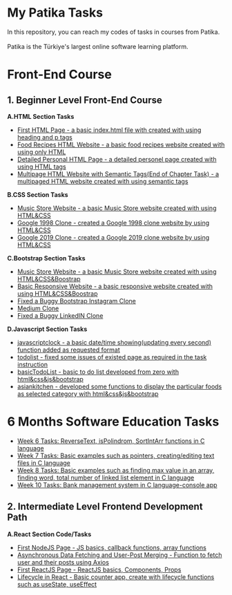 
# My Patika Tasks

In this repository, you can reach my codes of tasks in courses from Patika.<br/><br/>
Patika is the Türkiye's largest online software learning platform.

# Front-End Course
## 1. Beginner Level Front-End Course
    
 **A.HTML Section Tasks**
- [First HTML Page - a basic index.html file with created with using heading and p tags](https://github.com/emregokgedik/patikaTasks/tree/main/Front-End%20Course/1.Beginner%20Level%20Front-End%20Course/1.HTML/First%20HTML%20Page) 
- [Food Recipes HTML Website - a basic food recipes website created with using only HTML](https://github.com/emregokgedik/patikaTasks/tree/main/Front-End%20Course/1.Beginner%20Level%20Front-End%20Course/1.HTML/Food%20Recipes%20HTML%20Website) 
- [Detailed Personal HTML Page - a detailed personel page created with using HTML tags](https://github.com/emregokgedik/patikaTasks/tree/main/Front-End%20Course/1.Beginner%20Level%20Front-End%20Course/1.HTML/Detailed%20Personal%20HTML%20Page) 
- [Multipage HTML Website with Semantic Tags(End of Chapter Task) - a multipaged HTML website created with using semantic tags](https://github.com/emregokgedik/patikaTasks/tree/main/Front-End%20Course/1.Beginner%20Level%20Front-End%20Course/1.HTML/Multipage%20HTML%20Website%20with%20Semantic%20Tags) 
        
 **B.CSS Section Tasks**
 
- [Music Store Website - a basic Music Store website created with using HTML&CSS](https://github.com/emregokgedik/patikaTasks/tree/main/Front-End%20Course/1.Beginner%20Level%20Front-End%20Course/2.CSS/Music%20Store%20Website) 
- [Google 1998 Clone - created a Google 1998 clone website by using HTML&CSS](https://github.com/emregokgedik/patikaTasks/tree/main/Front-End%20Course/1.Beginner%20Level%20Front-End%20Course/2.CSS/Google%201998%20Clone) 
- [Google 2019 Clone - created a Google 2019 clone website by using HTML&CSS](https://github.com/emregokgedik/patikaTasks/tree/main/Front-End%20Course/1.Beginner%20Level%20Front-End%20Course/2.CSS/Google%202019%20Clone) 

        
 **C.Bootstrap Section Tasks**

- [Music Store Website - a basic Music Store website created with using HTML&CSS&Boostrap](https://github.com/emregokgedik/patikaTasks/tree/main/Front-End%20Course/1.Beginner%20Level%20Front-End%20Course/3.BOOTSTRAP/Music%20Store%20Website)
- [Basic Responsive Website - a basic responsive website created with using HTML&CSS&Boostrap](https://github.com/emregokgedik/patikaTasks/tree/main/Front-End%20Course/1.Beginner%20Level%20Front-End%20Course/3.BOOTSTRAP/Basic%20Responsive%20Website)
- [Fixed a Buggy Bootstrap Instagram Clone](https://github.com/emregokgedik/patikaTasks/tree/main/Front-End%20Course/1.Beginner%20Level%20Front-End%20Course/3.BOOTSTRAP/Buggy%20Instagram%20Clone)
- [Medium Clone](https://github.com/emregokgedik/patikaTasks/tree/main/Front-End%20Course/1.Beginner%20Level%20Front-End%20Course/3.BOOTSTRAP/Medium%20Clone)
- [Fixed a Buggy LinkedIN Clone](https://github.com/emregokgedik/patikaTasks/tree/main/Front-End%20Course/1.Beginner%20Level%20Front-End%20Course/3.BOOTSTRAP/Buggy%20LinkedIN%20Clone)

**D.Javascript Section Tasks**

- [javascriptclock - a basic date/time showing(updating every second) function added as requested format](https://github.com/emregokgedik/patikaTasks/tree/main/Front-End%20Course/1.Beginner%20Level%20Front-End%20Course/4.JS/javascriptclock)
- [todolist - fixed some issues of existed page as required in the task instruction ](https://github.com/emregokgedik/patikaTasks/tree/main/Front-End%20Course/1.Beginner%20Level%20Front-End%20Course/4.JS/todolist)
- [basicTodoList - basic to do list developed from zero with html&css&js&bootstrap ](https://github.com/emregokgedik/patikaTasks/tree/main/Front-End%20Course/1.Beginner%20Level%20Front-End%20Course/4.JS/aBasicTodoList)
- [asiankitchen - developed some functions to display the particular foods as selected category with html&css&js&bootstrap ](https://github.com/emregokgedik/patikaTasks/tree/main/Front-End%20Course/1.Beginner%20Level%20Front-End%20Course/4.JS/asiankitchen)
  
# 6 Months Software Education Tasks

- [Week 6 Tasks: ReverseText, isPolindrom, SortIntArr functions in C language](https://github.com/emregokgedik/patikaTasks/tree/main/Other%20Tasks/6_Months_Software_Education_Tasks/Week%206) 
- [Week 7 Tasks: Basic examples such as pointers, creating/editing text files in C language](https://github.com/emregokgedik/patikaTasks/tree/main/Other%20Tasks/6_Months_Software_Education_Tasks/Week%207) 
- [Week 8 Tasks: Basic examples such as finding max value in an array, finding word, total number of linked list element in C language](https://github.com/emregokgedik/patikaTasks/tree/main/Other%20Tasks/6_Months_Software_Education_Tasks/Week%208) 
- [Week 10 Tasks: Bank management system in C language-console app](https://github.com/emregokgedik/patikaTasks/tree/main/Other%20Tasks/6_Months_Software_Education_Tasks/Week%2010) 

## 2. Intermediate Level Frontend Development Path
 **A.React Section Code/Tasks**
 - [First NodeJS Page - JS basics, callback functions, array functions](https://github.com/emregokgedik/patikaTasks/tree/main/Front-End%20Course/2.Intermediate%20Level%20Front-End%20Course/1.React/learningNode)
 - [Asynchronous Data Fetching and User-Post Merging - Function to fetch user and their posts using Axios](https://github.com/emregokgedik/patikaTasks/tree/main/Front-End%20Course/2.Intermediate%20Level%20Front-End%20Course/1.React/Asynchronous%20Data%20Fetching%20and%20User-Post%20Merging) 
 - [First ReactJS Page - ReactJS basics, Components, Props](https://github.com/emregokgedik/patikaTasks/tree/main/Front-End%20Course/2.Intermediate%20Level%20Front-End%20Course/1.React/Hi%20React/hi-react)
 - [Lifecycle in React - Basic counter app, create with lifecycle functions such as useState, useEffect](https://github.com/emregokgedik/patikaTasks/tree/main/Front-End%20Course/2.Intermediate%20Level%20Front-End%20Course/1.React/Lifecycle%20in%20React/lifecycle-in-react)
